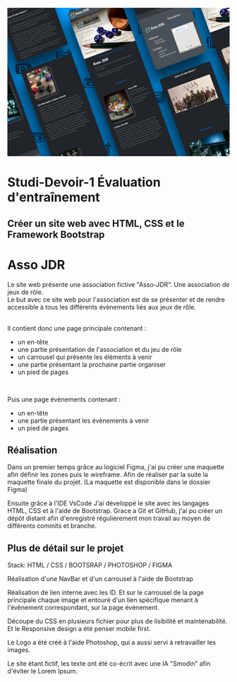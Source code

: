 ![Project](./projet-Asso-JDR.jpg)

# Studi-Devoir-1 Évaluation d'entraînement

## Créer un site web avec HTML, CSS et le Framework Bootstrap

# Asso JDR

Le site web présente une association fictive "Asso-JDR". Une association de jeux de rôle. <br>
Le but avec ce site web pour l'association est de se présenter et de rendre accessible à tous les différents évènements liés aux jeux de rôle. <br>
<br>

Il contient donc une page principale contenant :
 - un en-tête
 - une partie présentation de l'association et du jeu de rôle
 - un carrousel qui présente les éléments à venir
 - une partie présentant la prochaine partie organiser
 - un pied de pages
<br>

Puis une page évènements contenant :
 - un en-tête
 - une partie présentant les évènements à venir
 - un pied de pages

## Réalisation

Dans un premier temps grâce au logiciel Figma, j'ai pu créer une maquette afin définir les zones puis le wireframe. Afin de réaliser par la suite la maquette finale du projet.
(La maquette est disponible dans le dossier Figma)

Ensuite grâce à l'IDE VsCode J'ai développé le site avec les langages HTML, CSS et à l'aide de Bootstrap.
Grace a Git et GitHub, j'ai pu créer un dépôt distant afin d'enregistré régulièrement mon travail au moyen de différents commits et branche.

## Plus de détail sur le projet

Stack: HTML / CSS / BOOTSRAP / PHOTOSHOP / FIGMA

Réalisation d'une NavBar et d'un carrousel à l'aide de Bootstrap

Réalisation de lien interne avec les ID. Et sur le carrousel de la page principale chaque image et entouré d'un lien spécifique menant à l'évènement correspondant, sur la page évènement.

Découpe du CSS en plusieurs fichier pour plus de lisibilité et maintenabilité. Et le Responsive design a été penser mobile first.

Le Logo a été créé à l'aide Photoshop, qui a aussi servi à retravailler les images.

Le site étant fictif, les texte ont été co-écrit avec une IA "Smodin" afin d'éviter le Lorem Ipsum.
